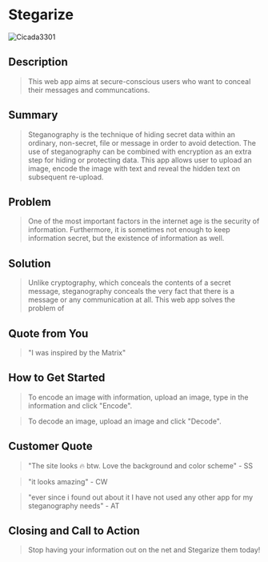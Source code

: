 # Stegarize #

![Cicada3301](https://upload.wikimedia.org/wikipedia/en/7/7e/Cicada_3301_logo.jpg)

## Description ##
  > This web app aims at secure-conscious users who want to conceal their messages and communcations.

## Summary ##
  > Steganography is the technique of hiding secret data within an ordinary, non-secret, file or message in order to avoid detection. The use of steganography can be combined with encryption as an extra step for hiding or protecting data. This app allows user to upload an image, encode the image with text and reveal the hidden text on subsequent re-upload.

## Problem ##
  > One of the most important factors in the internet age is the security of information. Furthermore, it is sometimes not enough to keep information secret, but the existence of information as well.

## Solution ##
  > Unlike cryptography, which conceals the contents of a secret message, steganography conceals the very fact that there is a message or any communication at all. This web app solves the problem of 

## Quote from You ##
  > "I was inspired by the Matrix" 

## How to Get Started ##
  > To encode an image with information, upload an image, type in the information and click "Encode".
  
  > To decode an image, upload an image and click "Decode".

## Customer Quote ##
  > "The site looks 🔥 btw. Love the background and color scheme" - SS
  
  > "it looks amazing" - CW
  
  > "ever since i found out about it I have not used any other app for my steganography needs" - AT

## Closing and Call to Action ##
  > Stop having your information out on the net and Stegarize them today!

